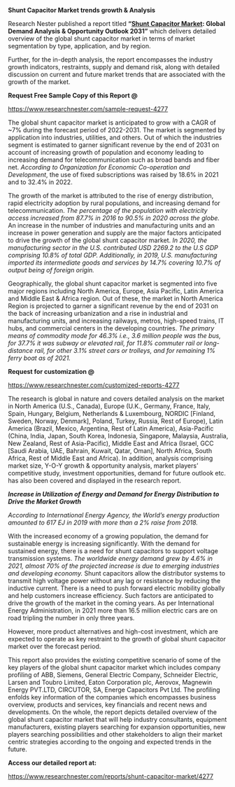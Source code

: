 ﻿
**Shunt Capacitor Market trends growth & Analysis** 

Research Nester published a report titled **“[Shunt Capacitor Market](https://www.researchnester.com/reports/shunt-capacitor-market/4277): Global Demand Analysis & Opportunity Outlook 2031”** which delivers detailed overview of the global shunt capacitor market in terms of market segmentation by type, application, and by region.

Further, for the in-depth analysis, the report encompasses the industry growth indicators, restraints, supply and demand risk, along with detailed discussion on current and future market trends that are associated with the growth of the market.

**Request Free Sample Copy of this Report @**

<https://www.researchnester.com/sample-request-4277> 

The global shunt capacitor market is anticipated to grow with a CAGR of ~7% during the forecast period of 2022-2031.  The market is segmented by application into industries, utilities, and others. Out of which the industries segment is estimated to garner significant revenue by the end of 2031 on account of increasing growth of population and economy leading to increasing demand for telecommunication such as broad bands and fiber net. *According to Organization for Economic Co-operation and Development*, the use of fixed subscriptions was raised by 18.6% in 2021 and to 32.4% in 2022.

The growth of the market is attributed to the rise of energy distribution, rapid electricity adoption by rural populations, and increasing demand for telecommunication. *The percentage of the population with electricity access increased from 87.7% in 2016 to 90.5% in 2020 across the globe.* An increase in the number of industries and manufacturing units and an increase in power generation and supply are the major factors anticipated to drive the growth of the global shunt capacitor market. *In 2020, the manufacturing sector in the U.S. contributed USD 2269.2 to the U.S GDP comprising 10.8% of total GDP. Additionally, in 2019, U.S. manufacturing imported its intermediate goods and services by 14.7% covering 10.7% of output being of foreign origin.*

Geographically, the global shunt capacitor market is segmented into five major regions including North America, Europe, Asia Pacific, Latin America and Middle East & Africa region. Out of these, the market in North America Region is projected to garner a significant revenue by the end of 2031 on the back of increasing urbanization and a rise in industrial and manufacturing units, and increasing railways, metros, high-speed trains, IT hubs, and commercial centers in the developing countries. *The primary means of commodity mode for 46.3% i.e., 3.6 million people was the bus, for 37.7% it was subway or elevated rail, for 11.8% commuter rail or long-distance rail, for other 3.1% street cars or trolleys, and for remaining 1% ferry boat as of 2021.*

**Request for customization @**

<https://www.researchnester.com/customized-reports-4277> 

The research is global in nature and covers detailed analysis on the market in North America (U.S., Canada), Europe (U.K., Germany, France, Italy, Spain, Hungary, Belgium, Netherlands & Luxembourg, NORDIC [Finland, Sweden, Norway, Denmark], Poland, Turkey, Russia, Rest of Europe), Latin America (Brazil, Mexico, Argentina, Rest of Latin America), Asia-Pacific (China, India, Japan, South Korea, Indonesia, Singapore, Malaysia, Australia, New Zealand, Rest of Asia-Pacific), Middle East and Africa (Israel, GCC [Saudi Arabia, UAE, Bahrain, Kuwait, Qatar, Oman], North Africa, South Africa, Rest of Middle East and Africa). In addition, analysis comprising market size, Y-O-Y growth & opportunity analysis, market players’ competitive study, investment opportunities, demand for future outlook etc. has also been covered and displayed in the research report.

***Increase in Utilization of Energy and Demand for Energy Distribution to Drive the Market Growth***

*According to International Energy Agency, the World’s energy production amounted to 617 EJ in 2019 with more than a 2% raise from 2018.* 

With the increased economy of a growing population, the demand for sustainable energy is increasing significantly. With the demand for sustained energy, there is a need for shunt capacitors to support voltage transmission systems. *The worldwide energy demand grew by 4.6% in 2021, almost 70% of the projected increase is due to emerging industries and developing economy.*  Shunt capacitors allow the distributor systems to transmit high voltage power without any lag or resistance by reducing the inductive current. There is a need to push forward electric mobility globally and help customers increase efficiency. Such factors are anticipated to drive the growth of the market in the coming years. As per International Energy Administration, in 2021 more than 16.5 million electric cars are on road tripling the number in only three years.

However, more product alternatives and high-cost investment, which are expected to operate as key restraint to the growth of global shunt capacitor market over the forecast period.

This report also provides the existing competitive scenario of some of the key players of the global shunt capacitor market which includes company profiling of ABB, Siemens, General Electric Company, Schneider Electric, Larsen and Toubro Limited, Eaton Corporation plc, Aerovox, Magnewin Energy PVT.LTD, CIRCUTOR, SA, Energe Capacitors Pvt Ltd. The profiling enfolds key information of the companies which encompasses business overview, products and services, key financials and recent news and developments. On the whole, the report depicts detailed overview of the global shunt capacitor market that will help industry consultants, equipment manufacturers, existing players searching for expansion opportunities, new players searching possibilities and other stakeholders to align their market centric strategies according to the ongoing and expected trends in the future.      

**Access our detailed report at:**

<https://www.researchnester.com/reports/shunt-capacitor-market/4277> 

